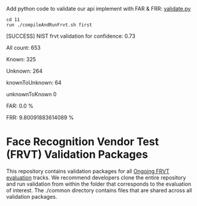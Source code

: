 Add python code to validate our api implement with FAR & FRR:
[validate.py](11/validate.py)

```
cd 11
run ./compileAndRunFrvt.sh first
```

[SUCCESS] NIST frvt validation for confidence:  0.73 

All count:  653 

Known:  325 

Unknown:  264 

knownToUnknown:  64 

unknownToKnown 0 

FAR:  0.0 %

FRR:  9.80091883614089 %


# Face Recognition Vendor Test (FRVT) Validation Packages
This repository contains validation packages for all [Ongoing FRVT evaluation](https://www.nist.gov/programs-projects/face-recognition-vendor-test-frvt-ongoing) tracks.
We recommend developers clone the entire repository and run validation from within
the folder that corresponds to the evaluation of interest.  The ./common directory
contains files that are shared across all validation packages.

